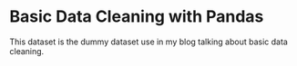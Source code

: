 # Basic Data Cleaning with Pandas 

This dataset is the dummy dataset use in my blog talking about basic data cleaning.
